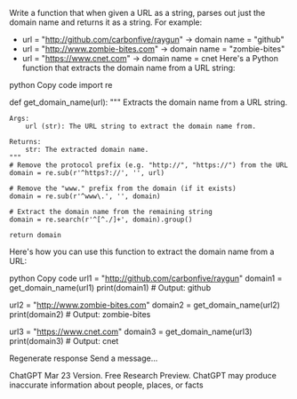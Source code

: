 Write a function that when given a URL as a string, parses out just the domain name and returns it as a string. For example:

* url = "http://github.com/carbonfive/raygun" -> domain name = "github"
* url = "http://www.zombie-bites.com"         -> domain name = "zombie-bites"
* url = "https://www.cnet.com"                -> domain name = cnet
Here's a Python function that extracts the domain name from a URL string:

python
Copy code
import re

def get_domain_name(url):
    """
    Extracts the domain name from a URL string.

    Args:
        url (str): The URL string to extract the domain name from.

    Returns:
        str: The extracted domain name.
    """
    # Remove the protocol prefix (e.g. "http://", "https://") from the URL
    domain = re.sub(r'^https?://', '', url)

    # Remove the "www." prefix from the domain (if it exists)
    domain = re.sub(r'^www\.', '', domain)

    # Extract the domain name from the remaining string
    domain = re.search(r'^[^./]+', domain).group()

    return domain
Here's how you can use this function to extract the domain name from a URL:

python
Copy code
url1 = "http://github.com/carbonfive/raygun"
domain1 = get_domain_name(url1)
print(domain1)  # Output: github

url2 = "http://www.zombie-bites.com"
domain2 = get_domain_name(url2)
print(domain2)  # Output: zombie-bites

url3 = "https://www.cnet.com"
domain3 = get_domain_name(url3)
print(domain3)  # Output: cnet



Regenerate response
Send a message...

ChatGPT Mar 23 Version. Free Research Preview. ChatGPT may produce inaccurate information about people, places, or facts
